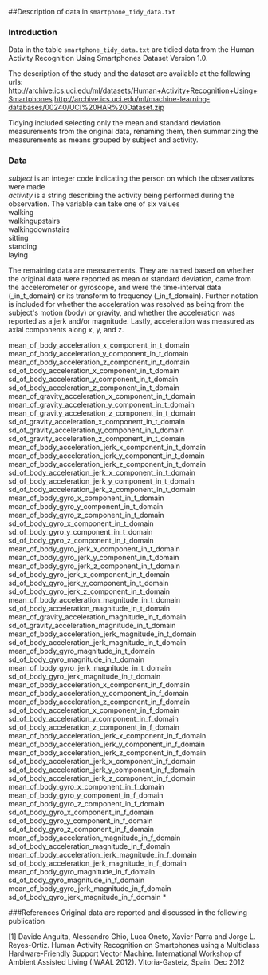 ##Description of data in `smartphone_tidy_data.txt`
### Introduction
Data in the table `smartphone_tidy_data.txt` are tidied data from the Human Activity Recognition Using Smartphones Dataset Version 1.0.

The description of the study and the dataset are available at the following urls:  
http://archive.ics.uci.edu/ml/datasets/Human+Activity+Recognition+Using+Smartphones
http://archive.ics.uci.edu/ml/machine-learning-databases/00240/UCI%20HAR%20Dataset.zip

Tidying included selecting only the mean and standard deviation measurements from the original data, renaming them, 
then summarizing the measurements as means grouped by subject and activity.

### Data
*subject* is an integer code indicating the person on which the observations were made   
*activity* is a string describing the activity being performed during the observation. The variable can take one of six values  
		walking  
		walkingupstairs  
        walkingdownstairs  
		sitting  
        standing  
		laying

The remaining data are measurements.  They are named based on whether the original data were reported as mean or standard deviation, came from the accelerometer or gyroscope, and were the time-interval data (_in_t_domain) or its transform to frequency (_in_f_domain).  Further notation is included for whether the acceleration was resolved as being from the subject's motion (body) or gravity, and whether the acceleration was reported as a jerk and/or magnitude.  Lastly, acceleration was measured as axial components along x, y, and z.
	  
mean\_of\_body\_acceleration\_x\_component\_in\_t\_domain  
mean\_of\_body\_acceleration\_y\_component\_in\_t\_domain  
mean\_of\_body\_acceleration\_z\_component\_in\_t\_domain  
sd\_of\_body\_acceleration\_x\_component\_in\_t\_domain  
sd\_of\_body\_acceleration\_y\_component\_in\_t\_domain  
sd\_of\_body\_acceleration\_z\_component\_in\_t\_domain  
mean\_of\_gravity\_acceleration\_x\_component\_in\_t\_domain  
mean\_of\_gravity\_acceleration\_y\_component\_in\_t\_domain  
mean\_of\_gravity\_acceleration\_z\_component\_in\_t\_domain  
sd\_of\_gravity\_acceleration\_x\_component\_in\_t\_domain  
sd\_of\_gravity\_acceleration\_y\_component\_in\_t\_domain  
sd\_of\_gravity\_acceleration\_z\_component\_in\_t\_domain  
mean\_of\_body\_acceleration\_jerk\_x\_component\_in\_t\_domain  
mean\_of\_body\_acceleration\_jerk\_y\_component\_in\_t\_domain  
mean\_of\_body\_acceleration\_jerk\_z\_component\_in\_t\_domain  
sd\_of\_body\_acceleration\_jerk\_x\_component\_in\_t\_domain  
sd\_of\_body\_acceleration\_jerk\_y\_component\_in\_t\_domain  
sd\_of\_body\_acceleration\_jerk\_z\_component\_in\_t\_domain  
mean\_of\_body\_gyro\_x\_component\_in\_t\_domain  
mean\_of\_body\_gyro\_y\_component\_in\_t\_domain  
mean\_of\_body\_gyro\_z\_component\_in\_t\_domain  
sd\_of\_body\_gyro\_x\_component\_in\_t\_domain  
sd\_of\_body\_gyro\_y\_component\_in\_t\_domain  
sd\_of\_body\_gyro\_z\_component\_in\_t\_domain  
mean\_of\_body\_gyro\_jerk\_x\_component\_in\_t\_domain  
mean\_of\_body\_gyro\_jerk\_y\_component\_in\_t\_domain  
mean\_of\_body\_gyro\_jerk\_z\_component\_in\_t\_domain  
sd\_of\_body\_gyro\_jerk\_x\_component\_in\_t\_domain  
sd\_of\_body\_gyro\_jerk\_y\_component\_in\_t\_domain  
sd\_of\_body\_gyro\_jerk\_z\_component\_in\_t\_domain  
mean\_of\_body\_acceleration\_magnitude\_in\_t\_domain  
sd\_of\_body\_acceleration\_magnitude\_in\_t\_domain  
mean\_of\_gravity\_acceleration\_magnitude\_in\_t\_domain  
sd\_of\_gravity\_acceleration\_magnitude\_in\_t\_domain  
mean\_of\_body\_acceleration\_jerk\_magnitude\_in\_t\_domain  
sd\_of\_body\_acceleration\_jerk\_magnitude\_in\_t\_domain  
mean\_of\_body\_gyro\_magnitude\_in\_t\_domain  
sd\_of\_body\_gyro\_magnitude\_in\_t\_domain  
mean\_of\_body\_gyro\_jerk\_magnitude\_in\_t\_domain  
sd\_of\_body\_gyro\_jerk\_magnitude\_in\_t\_domain  
mean\_of\_body\_acceleration\_x\_component\_in\_f\_domain  
mean\_of\_body\_acceleration\_y\_component\_in\_f\_domain  
mean\_of\_body\_acceleration\_z\_component\_in\_f\_domain  
sd\_of\_body\_acceleration\_x\_component\_in\_f\_domain  
sd\_of\_body\_acceleration\_y\_component\_in\_f\_domain  
sd\_of\_body\_acceleration\_z\_component\_in\_f\_domain  
mean\_of\_body\_acceleration\_jerk\_x\_component\_in\_f\_domain  
mean\_of\_body\_acceleration\_jerk\_y\_component\_in\_f\_domain  
mean\_of\_body\_acceleration\_jerk\_z\_component\_in\_f\_domain  
sd\_of\_body\_acceleration\_jerk\_x\_component\_in\_f\_domain  
sd\_of\_body\_acceleration\_jerk\_y\_component\_in\_f\_domain  
sd\_of\_body\_acceleration\_jerk\_z\_component\_in\_f\_domain  
mean\_of\_body\_gyro\_x\_component\_in\_f\_domain  
mean\_of\_body\_gyro\_y\_component\_in\_f\_domain  
mean\_of\_body\_gyro\_z\_component\_in\_f\_domain  
sd\_of\_body\_gyro\_x\_component\_in\_f\_domain  
sd\_of\_body\_gyro\_y\_component\_in\_f\_domain  
sd\_of\_body\_gyro\_z\_component\_in\_f\_domain  
mean\_of\_body\_acceleration\_magnitude\_in\_f\_domain  
sd\_of\_body\_acceleration\_magnitude\_in\_f\_domain  
mean\_of\_body\_acceleration\_jerk\_magnitude\_in\_f\_domain  
sd\_of\_body\_acceleration\_jerk\_magnitude\_in\_f\_domain  
mean\_of\_body\_gyro\_magnitude\_in\_f\_domain  
sd\_of\_body\_gyro\_magnitude\_in\_f\_domain  
mean\_of\_body\_gyro\_jerk\_magnitude\_in\_f\_domain  
sd\_of\_body\_gyro\_jerk\_magnitude\_in\_f\_domain  *


###References
Original data are reported and discussed in the following publication

[1] Davide Anguita, Alessandro Ghio, Luca Oneto, Xavier Parra and Jorge L. Reyes-Ortiz. Human Activity Recognition on Smartphones using a Multiclass Hardware-Friendly Support Vector Machine. International Workshop of Ambient Assisted Living (IWAAL 2012). Vitoria-Gasteiz, Spain. Dec 2012

